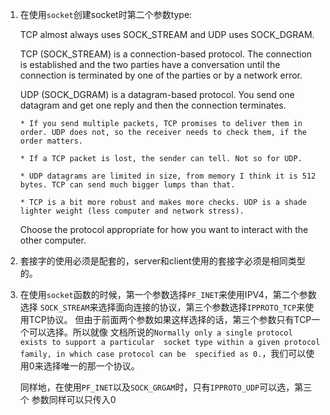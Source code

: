 1. 在使用`socket`创建socket时第二个参数type:

   TCP almost always uses SOCK_STREAM and UDP uses SOCK_DGRAM.

   TCP (SOCK_STREAM) is a connection-based protocol. The connection is established
   and the two parties have a conversation until the connection is terminated by
   one of the parties or by a network error.

   UDP (SOCK_DGRAM) is a datagram-based protocol. You send one datagram and get 
   one reply and then the connection terminates.

       * If you send multiple packets, TCP promises to deliver them in order. UDP does not, so the receiver needs to check them, if the order matters.

       * If a TCP packet is lost, the sender can tell. Not so for UDP.

       * UDP datagrams are limited in size, from memory I think it is 512 bytes. TCP can send much bigger lumps than that.

       * TCP is a bit more robust and makes more checks. UDP is a shade lighter weight (less computer and network stress).

   Choose the protocol appropriate for how you want to interact with the other computer.

2. 套接字的使用必须是配套的，server和client使用的套接字必须是相同类型的。

3. 在使用`socket`函数的时候，第一个参数选择`PF_INET`来使用IPV4，第二个参数选择
   `SOCK_STREAM`来选择面向连接的协议，第三个参数选择`IPPROTO_TCP`来使用TCP协议。
   但由于前面两个参数如果这样选择的话，第三个参数只有TCP一个可以选择。所以就像
   文档所说的`Normally only a single protocol exists to support a particular 
   socket type within a given protocol family, in which case protocol can be 
   specified as 0.`，我们可以使用0来选择唯一的那一个协议。
  
   同样地，在使用`PF_INET`以及`SOCK_GRGAM`时，只有`IPPROTO_UDP`可以选，第三个
   参数同样可以只传入0
